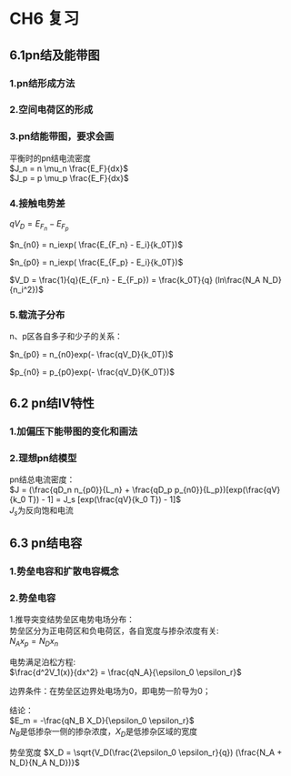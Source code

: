 # CH6 复习

## 6.1pn结及能带图
### 1.pn结形成方法
### 2.空间电荷区的形成
### 3.pn结能带图，要求会画
平衡时的pn结电流密度<br>
$J_n = n \mu_n \frac{E_F}{dx}$ <br>
$J_p = p \mu_p \frac{E_F}{dx}$ <br>

### 4.接触电势差
$qV_D = E_{F_n} - E_{F_p}$ <br>

$n_{n0} = n_iexp( \frac{E_{F_n} - E_i}{k_0T})$ <br>

$n_{p0} = n_iexp( \frac{E_{F_p} - E_i}{k_0T})$ <br>

$V_D = \frac{1}{q}(E_{F_n} - E_{F_p}) = \frac{k_0T}{q} (ln\frac{N_A N_D}{n_i^2})$ <br>

### 5.载流子分布
n、p区各自多子和少子的关系：<br>

$n_{p0} = n_{n0}exp(- \frac{qV_D}{k_0T})$

$p_{n0} = p_{p0}exp(- \frac{qV_D}{K_0T})$



## 6.2 pn结IV特性
### 1.加偏压下能带图的变化和画法

### 2.理想pn结模型
pn结总电流密度：<br>
$J = (\frac{qD_n n_{p0}}{L_n} + \frac{qD_p p_{n0}}{L_p})[exp(\frac{qV}{k_0 T}) - 1] = J_s [exp(\frac{qV}{k_0 T}) - 1]$ <br>
$J_s$为反向饱和电流




## 6.3 pn结电容
### 1.势垒电容和扩散电容概念

### 2.势垒电容
1.推导突变结势垒区电势电场分布：<br>
势垒区分为正电荷区和负电荷区，各自宽度与掺杂浓度有关:<br>
$N_A x_p = N_D x_n$ <br>

电势满足泊松方程: <br>
$\frac{d^2V_1(x)}{dx^2} = \frac{qN_A}{\epsilon_0 \epsilon_r}$ 

边界条件：在势垒区边界处电场为0，即电势一阶导为0；


结论：<br>
$E_m = -\frac{qN_B X_D}{\epsilon_0 \epsilon_r}$ <br>
$N_B$是低掺杂一侧的掺杂浓度，$X_D$是低掺杂区域的宽度 <br>

势垒宽度 $X_D = \sqrt{V_D(\frac{2\epsilon_0 \epsilon_r}{q}) (\frac{N_A + N_D}{N_A N_D})}$












































